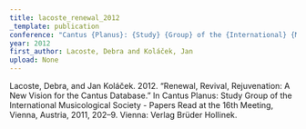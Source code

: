 ```yaml
---
title: lacoste_renewal_2012
_template: publication
conference: "Cantus {Planus}: {Study} {Group} of the {International} {Musicological} {Society} - {Papers} read at the 16th meeting, {Vienna}, {Austria}, 2011"
year: 2012
first_author: Lacoste, Debra and Koláček, Jan
upload: None
---
```

Lacoste, Debra, and Jan Koláček. 2012. “Renewal, Revival, Rejuvenation: A New Vision for the Cantus Database.” In Cantus Planus: Study Group of the International Musicological Society - Papers Read at the 16th Meeting, Vienna, Austria, 2011, 202–9. Vienna: Verlag Brüder Hollinek.
